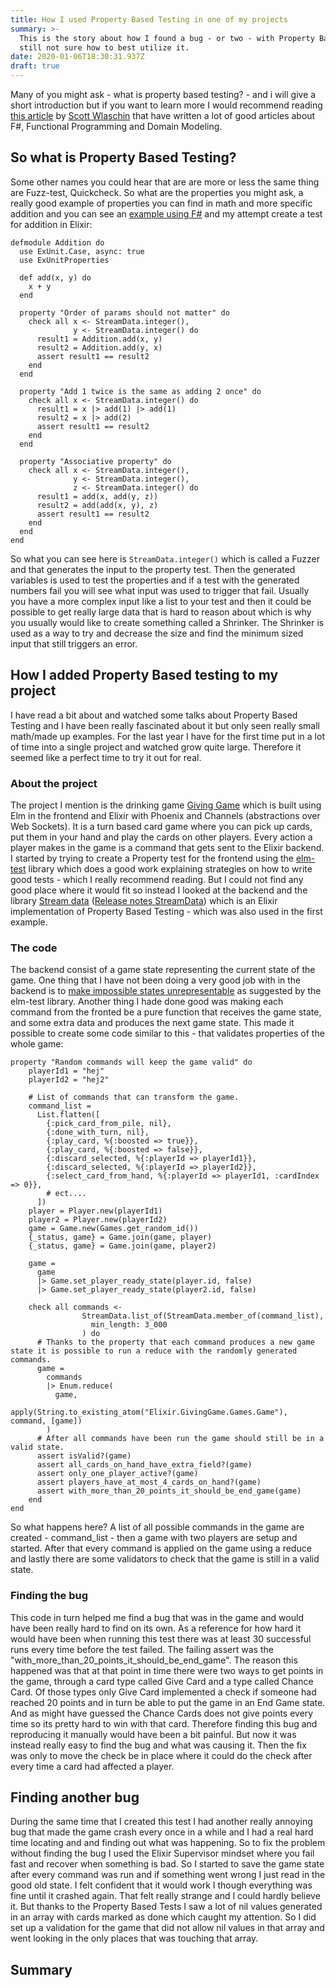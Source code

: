 ```yaml
---
title: How I used Property Based Testing in one of my projects
summary: >-
  This is the story about how I found a bug - or two - with Property Based Testing while
  still not sure how to best utilize it.
date: 2020-01-06T18:30:31.937Z
draft: true
---
```


Many of you might ask - what is property based testing? - and i will give a short introduction but if you want to learn more I would recommend reading [this article](https://fsharpforfunandprofit.com/posts/property-based-testing/) by [Scott Wlaschin](https://twitter.com/ScottWlaschin) that have written a lot of good articles about F#, Functional Programming and Domain Modeling.

## So what is Property Based Testing?
Some other names you could hear that are are more or less the same thing are Fuzz-test, Quickcheck. So what are the properties you might ask, a really good example of properties you can find in math and more specific addition and you can see an [example using F#](https://fsharpforfunandprofit.com/posts/property-based-testing/#using-fscheck-to-test-the-addition-properties) and my attempt create a test for addition in Elixir:
```
defmodule Addition do
  use ExUnit.Case, async: true
  use ExUnitProperties

  def add(x, y) do
    x + y
  end

  property "Order of params should not matter" do
    check all x <- StreamData.integer(),
              y <- StreamData.integer() do
      result1 = Addition.add(x, y)
      result2 = Addition.add(y, x)
      assert result1 == result2
    end
  end

  property "Add 1 twice is the same as adding 2 once" do
    check all x <- StreamData.integer() do
      result1 = x |> add(1) |> add(1)
      result2 = x |> add(2)
      assert result1 == result2
    end
  end

  property "Associative property" do
    check all x <- StreamData.integer(),
              y <- StreamData.integer(),
              z <- StreamData.integer() do
      result1 = add(x, add(y, z))
      result2 = add(add(x, y), z)
      assert result1 == result2
    end
  end
end
```
So what you can see here is `StreamData.integer()` which is called a Fuzzer and that generates the input to the property test. Then the generated variables is used to test the properties and if a test with the generated numbers fail you will see what input was used to trigger that fail. Usually you have a more complex input like a list to your test and then it could be possible to get really large data that is hard to reason about which is why you usually would like to create something called a Shrinker. The Shrinker is used as a way to try and decrease the size and find the minimum sized input that still triggers an error.

## How I added Property Based testing to my project
I have read a bit about and watched some talks about Property Based Testing and I have been really fascinated about it but only seen really small math/made up examples. 
For the last year I have for the first time put in a lot of time into a single project and watched grow quite large. Therefore it seemed like a perfect time to try it out for real.

### About the project
The project I mention is the drinking game [Giving Game](https://giving-game.se) which is built using Elm in the frontend and Elixir with Phoenix and Channels (abstractions over Web Sockets). It is a turn based card game where you can pick up cards, put them in your hand and play the cards on other players. Every action a player makes in the game is a command that gets sent to the Elixir backend. I started by trying to create a Property test for the frontend using the [elm-test](https://package.elm-lang.org/packages/elm-explorations/test/latest) library which does a good work explaining strategies on how to write good tests - which I really recommend reading. But I could not find any good place where it would fit so instead I looked at the backend and the library [Stream data](https://hexdocs.pm/stream_data/StreamData.html) ([Release notes StreamData](https://elixir-lang.org/blog/2017/10/31/stream-data-property-based-testing-and-data-generation-for-elixir/)) which is an Elixir implementation of Property Based Testing - which was also used in the first example.

### The code
The backend consist of a game state representing the current state of the game. One thing that I have not been doing a very good job with in the backend is to [make impossible states unrepresentable](https://www.youtube.com/watch?v=IcgmSRJHu_8) as suggested by the elm-test library. Another thing I hade done good was making each command from the fronted be a pure function that receives the game state, and some extra data and produces the next game state. This made it possible to create some code similar to this - that validates properties of the whole game:

```
property "Random commands will keep the game valid" do
    playerId1 = "hej"
    playerId2 = "hej2"

    # List of commands that can transform the game.
    command_list =
      List.flatten([
        {:pick_card_from_pile, nil},
        {:done_with_turn, nil},
        {:play_card, %{:boosted => true}},
        {:play_card, %{:boosted => false}},
        {:discard_selected, %{:playerId => playerId1}},
        {:discard_selected, %{:playerId => playerId2}},
        {:select_card_from_hand, %{:playerId => playerId1, :cardIndex => 0}},
        # ect....
      ])
    player = Player.new(playerId1)
    player2 = Player.new(playerId2)
    game = Game.new(Games.get_random_id())
    {_status, game} = Game.join(game, player)
    {_status, game} = Game.join(game, player2)

    game =
      game
      |> Game.set_player_ready_state(player.id, false)
      |> Game.set_player_ready_state(player2.id, false)

    check all commands <-
                StreamData.list_of(StreamData.member_of(command_list),
                  min_length: 3_000
                ) do
      # Thanks to the property that each command produces a new game state it is possible to run a reduce with the randomly generated commands.
      game =
        commands
        |> Enum.reduce(
          game,
          apply(String.to_existing_atom("Elixir.GivingGame.Games.Game"), command, [game])
        )
      # After all commands have been run the game should still be in a valid state.
      assert isValid?(game)
      assert all_cards_on_hand_have_extra_field?(game)
      assert only_one_player_active?(game)
      assert players_have_at_most_4_cards_on_hand?(game)
      assert with_more_than_20_points_it_should_be_end_game(game)
    end
end
```
So what happens here? A list of all possible commands in the game are created - command_list - then a game with two players are setup and started. After that every command is applied on the game using a reduce and lastly there are some validators to check that the game is still in a valid state.

### Finding the bug
This code in turn helped me find a bug that was in the game and would have been really hard to find on its own. As a reference for how hard it would have been when running this test there was at least 30 successful runs every time before the test failed. The failing assert was the "with_more_than_20_points_it_should_be_end_game". The reason this happened was that at that point in time there were two ways to get points in the game, through a card type called Give Card and a type called Chance Card. Of those types only Give Card implemented a check if someone had reached 20 points and in turn be able to put the game in an End Game state. And as might have guessed the Chance Cards does not give points every time so its pretty hard to win with that card. Therefore finding this bug and reproducing it manually would have been a bit painful. But now it was instead really easy to find the bug and what was causing it. Then the fix was only to move the check be in place where it could do the check after every time a card had affected a player.

## Finding another bug
During the same time that I created this test I had another really annoying bug that made the game crash every once in a while and I had a real hard time locating and and finding out what was happening. So to fix the problem without finding the bug I used the Elixir Supervisor mindset where you fail fast and recover when something is bad. So I started to save the game state after every command was run and if something went wrong I just read in the good old state. I felt confident that it would work I though everything was fine until it crashed again. That felt really strange and I could hardly believe it. But thanks to the Property Based Tests I saw a lot of nil values generated in an array with cards marked as done which caught my attention. So I did set up a validation for the game that did not allow nil values in that array and went looking in the only places that was touching that array.

## Summary
